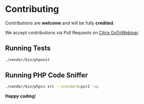 # Contributing

Contributions are **welcome** and will be fully **credited**.

We accept contributions via Pull Requests on [Citrix GoToWebinar](https://github.com/dalpras/oauth2-gotowebinar).


## Running Tests

``` bash
./vendor/bin/phpunit
```


## Running PHP Code Sniffer

``` bash
./vendor/bin/phpcs src --standard=psr2 -sp
```

**Happy coding**!
